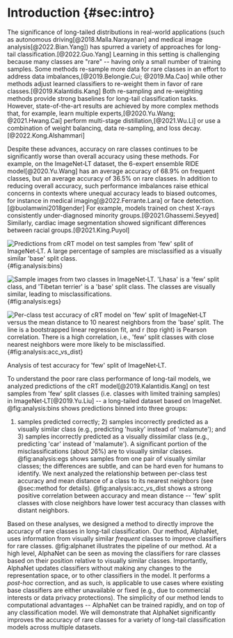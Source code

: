 # Introduction {#sec:intro}

The significance of long-tailed distributions in real-world applications
(such as autonomous driving[@2018.Malla.Narayanan] and medical image
analysis[@2022.Bian.Yang]) has spurred a variety of approaches for
long-tail classification.[@2022.Guo.Yang] Learning in this setting is
challenging because many classes are "rare" -- having only a small
number of training samples. Some methods re-sample more data for rare
classes in an effort to address data imbalances,[@2019.Belongie.Cui;
@2019.Ma.Cao] while other methods adjust learned classifiers to
re-weight them in favor of rare classes.[@2019.Kalantidis.Kang] Both
re-sampling and re-weighting methods provide strong baselines for
long-tail classification tasks. However, state-of-the-art results are
achieved by more complex methods that, for example, learn multiple
experts,[@2020.Yu.Wang; @2021.Hwang.Cai] perform multi-stage
distillation,[@2021.Wu.Li] or use a combination of weight balancing,
data re-sampling, and loss decay.[@2022.Kong.Alshammari]

Despite these advances, accuracy on rare classes continues to be
significantly worse than overall accuracy using these methods. For
example, on the ImageNet‑LT dataset, the 6-expert ensemble RIDE
model[@2020.Yu.Wang] has an average accuracy of 68.9% on frequent
classes, but an average accuracy of 36.5% on rare classes. In addition
to reducing overall accuracy, such performance imbalances raise ethical
concerns in contexts where unequal accuracy leads to biased outcomes,
for instance in medical imaging[@2022.Ferrante.Lara] or face
detection.[@buolamwini2018gender] For example, models trained on chest
X-rays consistently under-diagnosed minority
groups.[@2021.Ghassemi.Seyyed] Similarly, cardiac image segmentation
showed significant differences between racial groups.[@2021.King.Puyol]

<div id="fig:analysis">

![Predictions from cRT model on test samples from 'few' split of
ImageNet‑LT. A large percentage of samples are misclassified as a
visually similar 'base' split
class.](figures/pred_counts_imagenetlt_crt_baseline){#fig:analysis:bins}

![Sample images from two classes in ImageNet‑LT. 'Lhasa' is a 'few'
split class, and 'Tibetan terrier' is a 'base' split class. The classes
are visually similar, leading to
misclassifications.](figures/doggies){#fig:analysis:egs}

![Per-class test accuracy of cRT model on 'few' split of ImageNet‑LT
versus the mean distance to 10 nearest neighbors from the 'base' split.
The line is a bootstrapped linear regression fit, and $r$ (top right) is
Pearson correlation. There is a high correlation, i.e., 'few' split
classes with close nearest neighbors were more likely to be
misclassified.](figures/cls_acc_vs_nndist_imagenetlt_crt_baseline){#fig:analysis:acc_vs_dist}

Analysis of test accuracy for 'few' split of ImageNet‑LT.

</div>

To understand the poor rare class performance of long-tail models, we
analyzed predictions of the cRT model[@2019.Kalantidis.Kang] on test
samples from 'few' split classes (i.e. classes with limited training
samples) in ImageNet‑LT[@2019.Yu.Liu] -- a long-tailed dataset based on
ImageNet. @fig:analysis:bins shows predictions binned into three groups:
1) samples predicted correctly; 2) samples incorrectly predicted as a
visually similar class (e.g., predicting 'husky' instead of 'malamute');
and 3) samples incorrectly predicted as a visually dissimilar class
(e.g., predicting 'car' instead of 'malamute'). A significant portion of
the misclassifications (about 26%) are to visually similar classes.
@fig:analysis:egs shows samples from one pair of visually similar
classes; the differences are subtle, and can be hard even for humans to
identify. We next analyzed the relationship between per-class test
accuracy and mean distance of a class to its nearest neighbors (see
@sec:method for details). @fig:analysis:acc_vs_dist shows a strong
positive correlation between accuracy and mean distance -- 'few' split
classes with close neighbors have lower test accuracy than classes with
distant neighbors.

Based on these analyses, we designed a method to directly improve the
accuracy of rare classes in long-tail classification. Our method,
AlphaNet, uses information from visually similar _frequent_ classes to
improve classifiers for rare classes. @fig:alphanet illustrates the
pipeline of our method. At a high level, AlphaNet can be seen as moving
the classifiers for rare classes based on their position relative to
visually similar classes. Importantly, AlphaNet updates classifiers
without making any changes to the representation space, or to other
classifiers in the model. It performs a _post-hoc_ correction, and as
such, is applicable to use cases where existing base classifiers are
either unavailable or fixed (e.g., due to commercial interests or data
privacy protections). The simplicity of our method lends to
computational advantages -- AlphaNet can be trained rapidly, and on top
of any classification model. We will demonstrate that AlphaNet
significantly improves the accuracy of rare classes for a variety of
long-tail classification models across multiple datasets.
